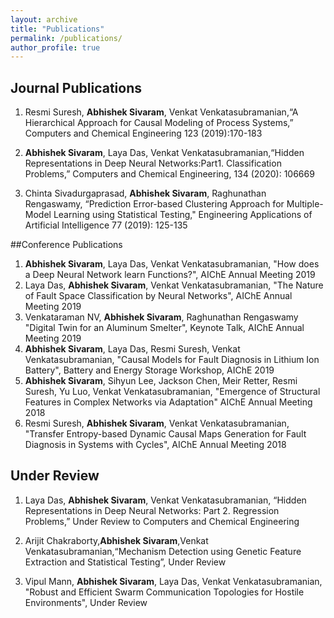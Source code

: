 ```yaml
---
layout: archive
title: "Publications"
permalink: /publications/
author_profile: true
---
```

## Journal Publications

1. Resmi Suresh, **Abhishek Sivaram**, Venkat Venkatasubramanian,“A Hierarchical Approach for Causal Modeling of Process Systems,” Computers and Chemical Engineering 123 (2019):170-183

2. **Abhishek Sivaram**, Laya Das, Venkat Venkatasubramanian,“Hidden Representations in Deep Neural Networks:Part1. Classification Problems,” Computers and Chemical Engineering, 134 (2020): 106669

3. Chinta Sivadurgaprasad, **Abhishek Sivaram**, Raghunathan Rengaswamy, “Prediction Error-based Clustering Approach for Multiple- Model Learning using Statistical Testing," Engineering Applications of Artificial Intelligence 77 (2019): 125-135

##Conference Publications

1. **Abhishek Sivaram**, Laya Das, Venkat Venkatasubramanian, "How does a Deep Neural Network learn Functions?", AIChE Annual Meeting 2019
2. Laya Das, **Abhishek Sivaram**, Venkat Venkatasubramanian, "The Nature of Fault Space Classification by Neural Networks", AIChE Annual Meeting 2019
3. Venkataraman NV, **Abhishek Sivaram**, Raghunathan Rengaswamy "Digital Twin for an Aluminum Smelter", Keynote Talk, AIChE Annual Meeting 2019
4. **Abhishek Sivaram**, Laya Das, Resmi Suresh, Venkat Venkatasubramanian, "Causal Models for Fault Diagnosis in Lithium Ion Battery", Battery and Energy Storage Workshop, AIChE 2019
5. **Abhishek Sivaram**, Sihyun Lee, Jackson Chen, Meir Retter, Resmi Suresh, Yu Luo, Venkat Venkatasubramanian, "Emergence of Structural Features in Complex Networks via Adaptation" AIChE Annual Meeting 2018
6. Resmi Suresh, **Abhishek Sivaram**, Venkat Venkatasubramanian, "Transfer Entropy-based Dynamic Causal Maps Generation for Fault Diagnosis in Systems with Cycles", AIChE Annual Meeting 2018

## Under Review

1. Laya Das, **Abhishek Sivaram**, Venkat Venkatasubramanian, “Hidden Representations in Deep Neural Networks: Part 2. Regression Problems,” Under Review to Computers and Chemical Engineering

2. Arijit Chakraborty,**Abhishek Sivaram**,Venkat Venkatasubramanian,“Mechanism Detection using Genetic Feature Extraction and Statistical Testing”, Under Review

3. Vipul Mann, **Abhishek Sivaram**, Laya Das, Venkat Venkatasubramanian, "Robust and Efficient Swarm Communication Topologies for Hostile
Environments", Under Review
